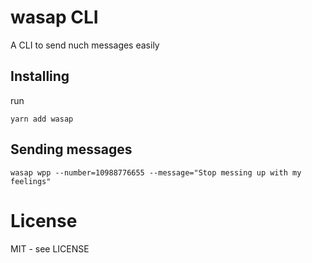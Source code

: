 # wasap CLI

A CLI to send nuch messages easily

## Installing

run

```shell
yarn add wasap
```

## Sending messages

```shell
wasap wpp --number=10988776655 --message="Stop messing up with my feelings"
```

# License

MIT - see LICENSE
